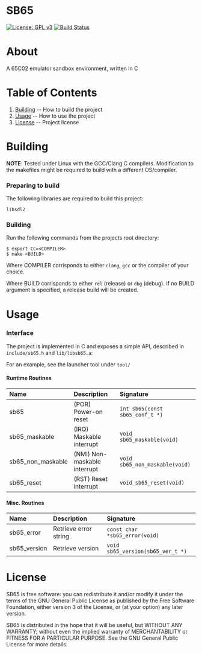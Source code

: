 SB65
=

[![License: GPL v3](https://img.shields.io/badge/License-GPLv3-blue.svg)](https://www.gnu.org/licenses/gpl-3.0) [![Build Status](https://travis-ci.com/majestic53/sb65.svg?branch=master)](https://travis-ci.com/majestic53/sb65)

About
=

A 65C02 emulator sandbox environment, written in C

Table of Contents
=

1. [Building](https://github.com/majestic53/sb65#building) -- How to build the project
2. [Usage](https://github.com/majestic53/sb65#usage) -- How to use the project
3. [License](https://github.com/majestic53/sb65#license) -- Project license

Building
=

__NOTE__: Tested under Linux with the GCC/Clang C compilers. Modification to the makefiles might be required to build with a different OS/compiler.

### Preparing to build

The following libraries are required to build this project:

```
libsdl2
```

### Building

Run the following commands from the projects root directory:

```
$ export CC=<COMPILER>
$ make <BUILD>
```

Where COMPILER corrisponds to either ```clang```, ```gcc``` or the compiler of your choice.

Where BUILD corrisponds to either ```rel``` (release) or ```dbg``` (debug). If no BUILD argument is specified, a release build will be created.

Usage
=

### Interface

The project is implemented in C and exposes a simple API, described in ```include/sb65.h``` and ```lib/libsb65.a```:

For an example, see the launcher tool under ```tool/```

#### Runtime Routines

|Name             |Description                 |Signature                          |
|:----------------|:---------------------------|:----------------------------------|
|sb65             |(POR) Power-on reset        |```int sb65(const sb65_conf_t *)```|
|sb65_maskable    |(IRQ) Maskable interrupt    |```void sb65_maskable(void)```     |
|sb65_non_maskable|(NMI) Non-maskable interrupt|```void sb65_non_maskable(void)``` |
|sb65_reset       |(RST) Reset interrupt       |```void sb65_reset(void)```        |

#### Misc. Routines

|Name        |Description          |Signature                            |
|:-----------|:--------------------|:------------------------------------|
|sb65_error  |Retrieve error string|```const char *sb65_error(void)```   |
|sb65_version|Retrieve version     |```void sb65_version(sb65_ver_t *)```|

License
=

SB65 is free software: you can redistribute it and/or modify
it under the terms of the GNU General Public License as published by
the Free Software Foundation, either version 3 of the License, or
(at your option) any later version.

SB65 is distributed in the hope that it will be useful,
but WITHOUT ANY WARRANTY; without even the implied warranty of
MERCHANTABILITY or FITNESS FOR A PARTICULAR PURPOSE.  See the
GNU General Public License for more details.
